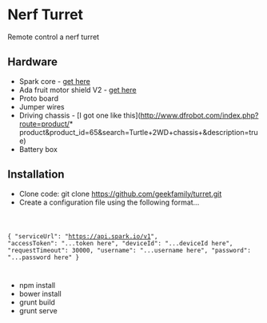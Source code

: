 Nerf Turret
===========

Remote control a nerf turret

Hardware
--------
* Spark core - [get here](https://store.spark.io/?product=spark-core)
* Ada fruit motor shield V2 - [get here](http://www.adafruit.com/product/1438)
* Proto board
* Jumper wires
* Driving chassis - [I got one like this](http://www.dfrobot.com/index.php?route=product/* product&product_id=65&search=Turtle+2WD+chassis+&description=true)
* Battery box

Installation
------------
* Clone code: git clone https://github.com/geekfamily/turret.git
* Create a configuration file using the following format...
<code>

{
    "serviceUrl": "https://api.spark.io/v1",
    "accessToken": "...token here",
    "deviceId": "...deviceId here",
    "requestTimeout": 30000,
    "username": "...username here",
    "password": "...password here"
}

</code>

* npm install
* bower install
* grunt build
* grunt serve

